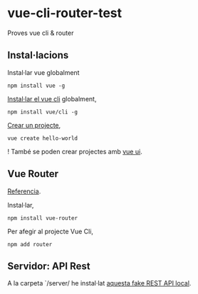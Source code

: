 # vue-cli-router-test
Proves vue cli &amp; router

## Instal·lacions

Instal·lar vue globalment

    npm install vue -g

[Instal·lar el vue cli](https://cli.vuejs.org/guide/installation.html) globalment,

    npm install vue/cli -g

[Crear un projecte](https://cli.vuejs.org/guide/creating-a-project.html#vue-create),

    vue create hello-world

! També se poden crear projectes amb [vue ui](https://cli.vuejs.org/guide/creating-a-project.html#using-the-gui).

## Vue Router

[Referencia](https://router.vuejs.org/).

Instal·lar,

    npm install vue-router

Per afegir al projecte Vue Cli,

    npm add router

## Servidor: API Rest

A la carpeta `/server/ he instal·lat [aquesta fake REST API local](https://github.com/typicode/json-server).

